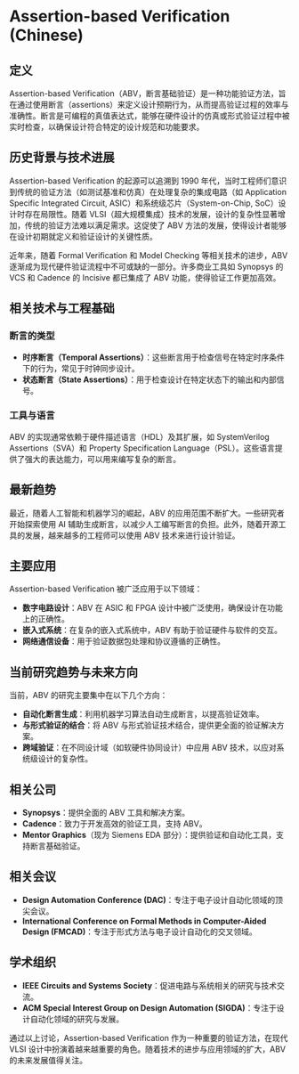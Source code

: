 # Assertion-based Verification (Chinese)

## 定义

Assertion-based Verification（ABV，断言基础验证）是一种功能验证方法，旨在通过使用断言（assertions）来定义设计预期行为，从而提高验证过程的效率与准确性。断言是可编程的真值表达式，能够在硬件设计的仿真或形式验证过程中被实时检查，以确保设计符合特定的设计规范和功能要求。

## 历史背景与技术进展

Assertion-based Verification 的起源可以追溯到 1990 年代，当时工程师们意识到传统的验证方法（如测试基准和仿真）在处理复杂的集成电路（如 Application Specific Integrated Circuit, ASIC）和系统级芯片（System-on-Chip, SoC）设计时存在局限性。随着 VLSI（超大规模集成）技术的发展，设计的复杂性显著增加，传统的验证方法难以满足需求。这促使了 ABV 方法的发展，使得设计者能够在设计初期就定义和验证设计的关键性质。

近年来，随着 Formal Verification 和 Model Checking 等相关技术的进步，ABV 逐渐成为现代硬件验证流程中不可或缺的一部分。许多商业工具如 Synopsys 的 VCS 和 Cadence 的 Incisive 都已集成了 ABV 功能，使得验证工作更加高效。

## 相关技术与工程基础

### 断言的类型

- **时序断言（Temporal Assertions）**：这些断言用于检查信号在特定时序条件下的行为，常见于时钟同步设计。
- **状态断言（State Assertions）**：用于检查设计在特定状态下的输出和内部信号。
  
### 工具与语言

ABV 的实现通常依赖于硬件描述语言（HDL）及其扩展，如 SystemVerilog Assertions（SVA）和 Property Specification Language（PSL）。这些语言提供了强大的表达能力，可以用来编写复杂的断言。

## 最新趋势

最近，随着人工智能和机器学习的崛起，ABV 的应用范围不断扩大。一些研究者开始探索使用 AI 辅助生成断言，以减少人工编写断言的负担。此外，随着开源工具的发展，越来越多的工程师可以使用 ABV 技术来进行设计验证。

## 主要应用

Assertion-based Verification 被广泛应用于以下领域：

- **数字电路设计**：ABV 在 ASIC 和 FPGA 设计中被广泛使用，确保设计在功能上的正确性。
- **嵌入式系统**：在复杂的嵌入式系统中，ABV 有助于验证硬件与软件的交互。
- **网络通信设备**：用于验证数据包处理和协议遵循的正确性。

## 当前研究趋势与未来方向

当前，ABV 的研究主要集中在以下几个方向：

- **自动化断言生成**：利用机器学习算法自动生成断言，以提高验证效率。
- **与形式验证的结合**：将 ABV 与形式验证技术结合，提供更全面的验证解决方案。
- **跨域验证**：在不同设计域（如软硬件协同设计）中应用 ABV 技术，以应对系统级设计的复杂性。

## 相关公司

- **Synopsys**：提供全面的 ABV 工具和解决方案。
- **Cadence**：致力于开发高效的验证工具，支持 ABV。
- **Mentor Graphics**（现为 Siemens EDA 部分）：提供验证和自动化工具，支持断言基础验证。

## 相关会议

- **Design Automation Conference (DAC)**：专注于电子设计自动化领域的顶尖会议。
- **International Conference on Formal Methods in Computer-Aided Design (FMCAD)**：专注于形式方法与电子设计自动化的交叉领域。

## 学术组织

- **IEEE Circuits and Systems Society**：促进电路与系统相关的研究与技术交流。
- **ACM Special Interest Group on Design Automation (SIGDA)**：专注于设计自动化领域的研究与发展。

通过以上讨论，Assertion-based Verification 作为一种重要的验证方法，在现代 VLSI 设计中扮演着越来越重要的角色。随着技术的进步与应用领域的扩大，ABV 的未来发展值得关注。